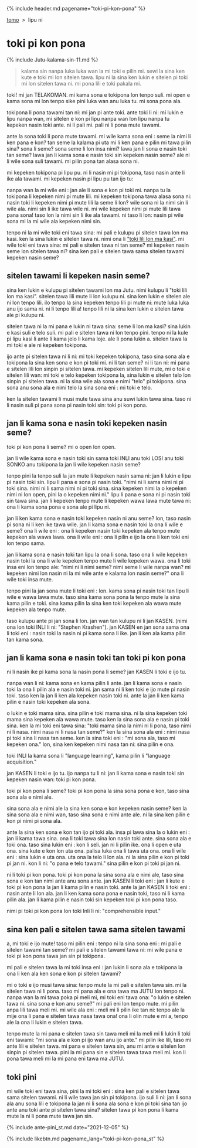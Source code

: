{% include header.md pagename="toki-pi-kon-pona" %}



<span class="st">[tomo](https://joelthomastr.github.io/tokipona/README_st)&nbsp;&nbsp;>&nbsp;&nbsp;lipu ni</span>

# <span class="st">toki pi kon pona</span>

{% include Jutu-kalama-sin-11.md %}

> <span class="st">kalama sin nanpa luka luka wan la mi toki e pilin mi. sewi la sina ken kute e toki mi lon sitelen tawa. lipu ni la sina ken lukin e sitelen pi toki mi lon sitelen tawa ni. mi pona lili e toki pakala mi.</span>

<span class="st">toki! mi jan TELAKOMAN. mi kama sona e tokipona lon tenpo suli. mi open e kama sona mi lon tenpo sike pini luka wan anu luka tu. mi sona pona ala.</span>

<span class="st">tokipona li pona tawami tan ni: mi jan pi ante toki. ante toki li ni: mi lukin e lipu nanpa wan, mi sitelen e kon pi lipu nanpa wan lon lipu nanpa tu kepeken nasin toki ante. ni li pali mi. pali ni li pona mute tawami.</span>

<span class="st">ante la sona toki li pona mute tawami. mi wile kama sona eni : seme la nimi li ken pana e kon? tan seme la kalama pi uta mi li ken pana e pilin mi tawa pilin sina? sona li seme? sona seme li lon insa nimi? lawa jan li sona e nasin toki tan seme? lawa jan li kama sona e nasin toki sin kepeken nasin seme? ale ni li wile sona suli tawami. mi pilin pona tan alasa sona ni.</span>

<span class="st">mi kepeken tokipona pi lipu pu. ni li nasin mi pi tokipona, taso nasin ante li ike ala tawami. mi kepeken nasin pi lipu pu tan ijo tu:</span>

<span class="st">nanpa wan la mi wile eni : jan ale li sona e kon pi toki mi. nanpa tu la tokipona li kepeken nimi pi mute lili. mi kepeken tokipona tawa alasa sona ni: nasin toki li kepeken nimi pi mute lili la seme li lon? wile sona ni la nimi sin li wile ala. nimi sin li ike tawa wile ni. mi wile kepeken nimi pi mute lili tawa pana sona! taso lon la nimi sin li ike ala tawami. ni taso li lon: nasin pi wile sona mi la mi wile ala kepeken nimi sin.</span>

<span class="st">tenpo ni la mi wile toki eni tawa sina: mi pali e kulupu pi sitelen tawa lon ma kasi. ken la sina lukin e sitelen tawa ni. nimi ona li ["toki lili lon ma kasi"](https://joelthomastr.github.io/tokipona/toki-lili-lon-ma-kasi_st). mi wile toki eni tawa sina: mi pali e sitelen tawa ni tan seme? mi kepeken nasin seme lon sitelen tawa ni? sina ken pali e sitelen tawa sama sitelen tawami kepeken nasin seme?</span>

## <span class="st">sitelen tawami li kepeken nasin seme?</span>

<span class="st">sina ken lukin e kulupu pi sitelen tawami lon ma Jutu. nimi kulupu li "toki lili lon ma kasi". sitelen tawa lili mute li lon kulupu ni. sina ken lukin e sitelen ale ni lon tenpo lili. ilo tenpo la sina kepeken tenpo lili pi mute ni: mute luka luka anu ijo sama ni. ni li tenpo lili a! tenpo lili ni la sina ken lukin e sitelen tawa ale pi kulupu ni.</span>

<span class="st">sitelen tawa ni la mi pana e lukin ni tawa sina: seme li lon ma kasi? sina lukin e kasi suli e telo suli. mi pali e sitelen tawa ni lon tenpo pini. tenpo ni la kule pi lipu kasi li ante li kama jelo li kama loje. ale li pona lukin a. sitelen tawa la mi toki e ale ni kepeken tokipona.</span>

<span class="st">ijo ante pi sitelen tawa ni li ni: mi toki kepeken tokipona, taso sina sona ala e tokipona la sina ken sona e kon pi toki mi. ni li tan seme? ni li tan ni: mi pana e sitelen lili lon sinpin pi sitelen tawa. mi kepeken sitelen lili mute, mi o toki e sitelen lili wan: mi toki e telo kepeken tokipona la, sina lukin e sitelen telo lon sinpin pi sitelen tawa. ni la sina wile ala sona e nimi "telo" pi tokipona. sina sona anu sona ala e nimi telo la sina sona eni : mi toki e telo.   </span>

<span class="st">ken la sitelen tawami li musi mute tawa sina anu suwi lukin tawa sina. taso ni li nasin suli pi pana sona pi nasin toki sin: toki pi kon pona.</span>

## <span class="st">jan li kama sona e nasin toki kepeken nasin seme?</span>

<span class="st">toki pi kon pona li seme? mi o open lon open.</span>

<span class="st">jan li wile kama sona e nasin toki sin sama toki INLI anu toki LOSI anu toki SONKO anu tokipona la jan li wile kepeken nasin seme?</span>

<span class="st">tenpo pini la tenpo suli la jan mute li kepeken nasin sama ni: jan li lukin e lipu pi nasin toki sin. lipu li pana e sona pi nasin toki. "nimi ni li sama nimi ni pi toki sina. nimi ni li sama nimi ni pi toki sina. sina kepeken nimi la o kepeken nimi ni lon open, pini la o kepeken nimi ni." lipu li pana e sona ni pi nasin toki sin tawa sina. jan li kepeken tenpo mute li kepeken wawa lawa mute tawa ni: ona li kama sona pona e sona ale pi lipu ni.</span>

<span class="st">jan li ken kama sona e nasin toki kepeken nasin ni anu seme? lon, taso nasin pi sona ni li ken ike tawa wile. jan li kama sona e nasin toki la ona li wile e seme? ona li wile eni : ona li kepeken nasin toki kepeken ala tenpo mute kepeken ala wawa lawa. ona li wile eni : ona li pilin e ijo la ona li ken toki eni lon tenpo sama.</span>

<span class="st">jan li kama sona e nasin toki tan lipu la ona li sona. taso ona li wile kepeken nasin toki la ona li wile kepeken tenpo mute li wile kepeken wawa. ona li toki insa eni lon tenpo ale: "nimi ni li nimi seme? nimi seme li wile nanpa wan? mi kepeken nimi lon nasin ni la mi wile ante e kalama lon nasin seme?" ona li wile toki insa mute.</span>

<span class="st">tenpo pini la jan sona mute li toki eni : lon. kama sona pi nasin toki tan lipu li wile e wawa lawa mute. taso sina kama sona pona la tenpo mute la sina kama pilin e toki. sina kama pilin la sina ken toki kepeken ala wawa mute kepeken ala tenpo mute.</span>

<span class="st">taso kulupu ante pi jan sona li lon. jan wan tan kulupu ni li jan KASEN. (nimi ona lon toki INLI li ni: "<span class="stdef">Stephen Krashen</span>"). jan KASEN en jan sona sama ona li toki eni : nasin toki la nasin ni pi kama sona li ike. jan li ken ala kama pilin tan kama sona.</span>

## <span class="st">jan li kama sona e nasin toki tan toki pi kon pona</span>

<span class="st">ni li nasin ike pi kama sona la nasin pona li seme? jan KASEN li toki e ijo tu.</span>

<span class="st">nanpa wan li ni: kama sona en kama pilin li ante. jan li kama sona e nasin toki la ona li pilin ala e nasin toki ni. jan sama ni li ken toki e ijo mute pi nasin toki. taso ken la jan li ken ala kepeken nasin toki ni. ante la jan li ken kama pilin e nasin toki kepeken ala sona.</span>

<span class="st">o lukin e toki mama sina. sina pilin e toki mama sina. ni la sina kepeken toki mama sina kepeken ala wawa mute. taso ken la sina sona ala e nasin pi toki sina. ken la mi toki eni tawa sina: "toki mama sina la nimi ni li pona, taso nimi ni li nasa. nimi nasa ni li nasa tan seme?" ken la sina sona ala eni : nimi nasa pi toki sina li nasa tan seme. ken la sina toki eni : "mi sona ala, taso mi kepeken ona." lon, sina ken kepeken nimi nasa tan ni: sina pilin e ona.</span>

<span class="st">toki INLI la kama sona li "<span class="stdef">language learning</span>", kama pilin li "<span class="stdef">language acquisition</span>."</span>

<span class="st">jan KASEN li toki e ijo tu. ijo nanpa tu li ni: jan li kama sona e nasin toki sin kepeken nasin wan: toki pi kon pona.</span>

<span class="st">toki pi kon pona li seme? toki pi kon pona la sina sona pona e kon, taso sina sona ala e nimi ale.</span>

<span class="st">sina sona ala e nimi ale la sina ken sona e kon kepeken nasin seme? ken la sina sona ala e nimi wan, taso sina sona e nimi ante ale. ni la sina ken pilin e kon pi nimi pi sona ala.</span>

<span class="st">ante la sina ken sona e kon tan ijo pi toki ala. insa pi  lawa sina la o lukin eni : jan li kama tawa sina. ona li toki tawa sina lon nasin toki ante. sina sona ala e toki ona. taso sina lukin eni : kon li seli. jan ni li pilin ike. ona li open e uta ona. sina kute e kon lon uta ona. palisa luka ona li tawa uta ona. ona li wile eni : sina lukin e uta ona. uta ona la telo li lon ala. ni la sina pilin e kon pi toki pi jan ni. kon li ni: "o pana e telo tawami." sina pilin e kon pi toki pi jan ni.</span>

<span class="st">ni li toki pi kon pona. toki pi kon pona la sina sona ala e nimi ale, taso sina sona e kon tan nimi ante anu sona ante. jan KASEN li toki eni : jan li kute e toki pi kon pona la jan li kama pilin e nasin toki. ante la jan KASEN li toki eni : nasin ante li lon ala. jan li ken kama sona pona e nasin toki, taso ni li kama pilin ala. jan li kama pilin e nasin toki sin kepeken toki pi kon pona taso.</span>

<span class="st">nimi pi toki pi kon pona lon toki Inli li ni: "<span class="stdef">comprehensible input</span>."</span>

## <span class="st">sina ken pali e sitelen tawa sama sitelen tawami</span>

<span class="st">a, mi toki e ijo mute! taso mi pilin eni : tenpo ni la sina sona eni : mi pali e sitelen tawami tan seme? mi pali e sitelen tawami tawa ni: mi wile pana e toki pi kon pona tawa jan sin pi tokipona.</span>

<span class="st">mi pali e sitelen tawa la mi toki insa eni : jan lukin li sona ala e tokipona la ona li ken ala ken sona e kon pi sitelen tawami?</span>

<span class="st">mi o toki e ijo musi tawa sina: tenpo mute la mi pali e sitelen tawa sin. mi la sitelen tawa ni li pona. taso mi pana ala e ona tawa ma JUTU lon tenpo ni. nanpa wan la mi tawa poka pi meli mi, mi toki eni tawa ona: "o lukin e sitelen tawa ni. sina sona e kon anu seme?" mi pali eni lon tenpo mute. mi pilin anpa lili tawa meli mi. mi wile ala eni : meli mi li pilin ike tan ni: tenpo ale la mije ona li pana e sitelen tawa nasa tawa ona! ona li olin mute e mi a, tenpo ale la ona li lukin e sitelen tawa.  </span>

<span class="st">tenpo mute la mi pana e sitelen tawa sin tawa meli mi la meli mi li lukin li toki eni tawami: "mi sona ala e kon pi ijo wan anu ijo ante." mi pilin ike lili, taso mi ante lili e sitelen tawa. mi pana e sitelen tawa sin, anu mi ante e sitelen lon sinpin pi sitelen tawa. pini la mi pana sin e sitelen tawa tawa meli mi. kon li pona tawa meli mi la mi pana eni tawa ma JUTU.</span>

## <span class="st">toki pini</span>

<span class="st">mi wile toki eni tawa sina, pini la mi toki eni : sina ken pali e sitelen tawa sama sitelen tawami. ni li wile tawa jan sin pi tokipona. ijo suli li ni: jan li sona ala anu sona lili e tokipona la jan ni li sona ala sona e kon pi toki sina tan ijo ante anu toki ante pi sitelen tawa sina? sitelen tawa pi kon pona li kama mute la ni li pona mute tawa jan sin.</span>

{% include ante-pini_st.md date="2021-12-05" %}

{% include likebtn.md pagename_lang="toki-pi-kon-pona_st" %}
